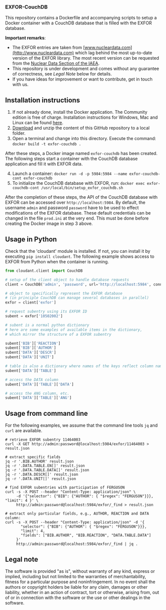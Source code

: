 ### EXFOR-CouchDB

This repository contains a Dockerfile and accompanying scripts to
setup a Docker container with a CouchDB database that is filled
with the EXFOR database.

**Important remarks**:

- The EXFOR entries are taken from [www.nucleardata.com](http://www.nucleardata.com) which lag behind the most up-to-date version of the EXFOR library. The most recent version can be requested from the [Nuclear Data Section of the IAEA](mailto:nds.contact-point@iaea.org).
- This repository is under development and comes without any guarantee of correctness, see *Legal Note* below for details.
- If you have ideas for improvement or want to contribute, get in touch with us.

## Installation instructions

1. If not already done, install the Docker application.
   The Community edition is free of charge.
   Installation instructions for Windows, Mac and Linux can be found [here](https://docs.docker.com/install/).
2. [Download](https://github.com/gschnabel/exfor-couchdb-docker/archive/master.zip) 
   and unzip the content of this GitHub repository to a local folder.
3. Open a terminal and change into this directory.
   Execute the command: `docker build -t exfor-couchdb .`

After these steps, a Docker image named `exfor-couchdb` has been created.
The following steps start a container with the CouchDB database application
and fill it with EXFOR data.

4. Launch a container:
   `docker run -d -p 5984:5984 --name exfor-couchdb-cont exfor-couchdb`
5. To initialize the CouchDB database with EXFOR, run:
   `docker exec exfor-couchdb-cont /usr/local/bin/setup_exfor_couchdb.sh`

After the completion of these steps, the API of the CouchDB database with EXFOR
can be accessed over `http://localhost:5984`. 
By default, the username `admin` and password `password` have to be used to
effect modifications of the EXFOR database.
These default credentials can be changed in the file `prod.ini` at the very end.
This must be done before creating the Docker image in step 3 above.

## Usage in Python

Check that the 'cloudant' module is installed.
If not, you can install it by executing `pip install cloudant`.
The following example shows access to EXFOR from Python when the container is running.

```python
from cloudant.client import CouchDB

# setup of the client object to handle database requests
client = CouchDB('admin', 'password', url='http://localhost:5984', connect=True)

# object to specifically represent the EXFOR database
# (in principle CouchDB can manage several databases in parallel)
exfor = client['exfor']

# request subentry using its EXFOR ID
subent = exfor['10502002']

# subent is a normal python dictionary
# here are some examples of available items in the dictionary, 
# which mirror the structure of a EXFOR subentry

subent['BIB']['REACTION']
subent['BIB']['AUTHOR']
subent['DATA']['DESCR']
subent['DATA']['UNIT']

# table is also a dictionary where names of the keys reflect column names
subent['DATA']['TABLE']

# access the DATA column
subent['DATA']['TABLE']['DATA']

# access the ANG column, etc.
subent['DATA']['TABLE']['ANG']
```

## Usage from command line

For the following examples, we assume that the command line tools `jq` and `curl` are available.

```shell
# retrieve EXFOR subentry 11464003
curl -X GET http://admin:password@localhost:5984/exfor/11464003 > result.json

# extract specific fields
jq -r '.BIB.AUTHOR' result.json
jq -r '.DATA.TABLE.EN[]' result.json
jq -r '.DATA.TABLE.DATA[]' result.json
jq -r '.DATA.DESCR[]' result.json
jq -r '.DATA.UNIT[]' result.json

# find EXFOR subentries with participation of FERGUSON
curl -s -X POST --header "Content-Type: application/json" \
     -d '{"selector": {"BIB": {"AUTHOR": { "$regex": "FERGUSON"}}}, "limit": 4 }' \
     http://admin:password@localhost:5984/exfor/_find > result.json

# extract only particular fields, e.g., AUTHOR, REACTION and DATA column:
curl -s -X POST --header "Content-Type: application/json" -d '{
       "selector": {"BIB": {"AUTHOR": { "$regex": "FERGUSON"}}}, 
       "limit": 4,
       "fields": ["BIB.AUTHOR", "BIB.REACTION", "DATA.TABLE.DATA"]
     }'
     http://admin:password@localhost:5984/exfor/_find | jq .
```

## Legal note

The software is provided "as is", without warranty of any kind, express or implied, including but not limited to the warranties of merchantability, fitness for a particular purpose and noninfringement. In no event shall the authors or copyright holders be liable for any claim, damages or other liability, whether in an action of contract, tort or otherwise, arising from, out of or in connection with the software or the use or other dealings in the software.
